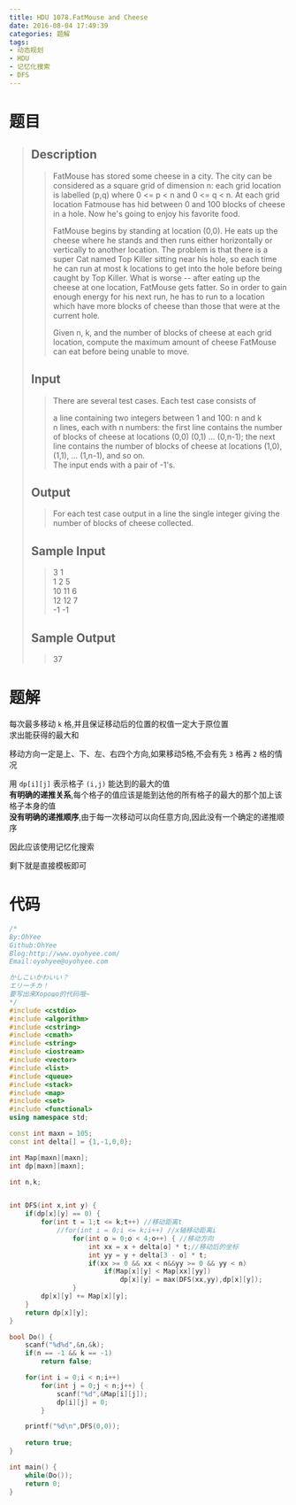 ```yaml
---
title: HDU 1078.FatMouse and Cheese
date: 2016-08-04 17:49:39
categories: 题解
tags:
- 动态规划
- HDU
- 记忆化搜索
- DFS
---
```

# 题目
> 
> ## Description  
>> FatMouse has stored some cheese in a city. The city can be considered as a square grid of dimension n: each grid location is labelled (p,q) where 0 &lt;= p &lt; n and 0 &lt;= q &lt; n. At each grid location Fatmouse has hid between 0 and 100 blocks of cheese in a hole. Now he's going to enjoy his favorite food.   
>>   
>> FatMouse begins by standing at location (0,0). He eats up the cheese where he stands and then runs either horizontally or vertically to another location. The problem is that there is a super Cat named Top Killer sitting near his hole, so each time he can run at most k locations to get into the hole before being caught by Top Killer. What is worse -- after eating up the cheese at one location, FatMouse gets fatter. So in order to gain enough energy for his next run, he has to run to a location which have more blocks of cheese than those that were at the current hole.   
>>   
>> Given n, k, and the number of blocks of cheese at each grid location, compute the maximum amount of cheese FatMouse can eat before being unable to move.   
>> <!--more-->  
> 
> ## Input  
>> There are several test cases. Each test case consists of   
>>   
>> a line containing two integers between 1 and 100: n and k   
>> n lines, each with n numbers: the first line contains the number of blocks of cheese at locations (0,0) (0,1) ... (0,n-1); the next line contains the number of blocks of cheese at locations (1,0), (1,1), ... (1,n-1), and so on.   
>> The input ends with a pair of -1's.   
> 
> ## Output  
>> For each test case output in a line the single integer giving the number of blocks of cheese collected.   
> 
> ## Sample Input  
>> 3 1  
>> 1 2 5  
>> 10 11 6  
>> 12 12 7  
>> -1 -1  
> 
> ## Sample Output  
>> 37  

# 题解
每次最多移动 `k` 格,并且保证移动后的位置的权值一定大于原位置  
求出能获得的最大和  

移动方向一定是上、下、左、右四个方向,如果移动5格,不会有先 `3` 格再 `2` 格的情况  

用 `dp[i][j]` 表示格子 `(i,j)` 能达到的最大的值  
**有明确的递推关系**,每个格子的值应该是能到达他的所有格子的最大的那个加上该格子本身的值  
**没有明确的递推顺序**,由于每一次移动可以向任意方向,因此没有一个确定的递推顺序  

因此应该使用记忆化搜索  

剩下就是直接模板即可  

# 代码
```cpp FatMouse and Cheese https://github.com/OhYee/sourcecode/tree/master/ACM 代码备份
/*
By:OhYee
Github:OhYee
Blog:http://www.oyohyee.com/
Email:oyohyee@oyohyee.com

かしこいかわいい？
エリーチカ！
要写出来Хорошо的代码哦~
*/
#include <cstdio>
#include <algorithm>
#include <cstring>
#include <cmath>
#include <string>
#include <iostream>
#include <vector>
#include <list>
#include <queue>
#include <stack>
#include <map>
#include <set>
#include <functional>
using namespace std;

const int maxn = 105;
const int delta[] = {1,-1,0,0};

int Map[maxn][maxn];
int dp[maxn][maxn];

int n,k;


int DFS(int x,int y) {
    if(dp[x][y] == 0) {
        for(int t = 1;t <= k;t++) //移动距离t
            //for(int i = 0;i <= k;i++) //x轴移动距离i
                for(int o = 0;o < 4;o++) { //移动方向
                    int xx = x + delta[o] * t;//移动后的坐标
                    int yy = y + delta[3 - o] * t;
                    if(xx >= 0 && xx < n&&yy >= 0 && yy < n)
                        if(Map[x][y] < Map[xx][yy])
                            dp[x][y] = max(DFS(xx,yy),dp[x][y]);
                }
        dp[x][y] += Map[x][y];
    }
    return dp[x][y];
}

bool Do() {
    scanf("%d%d",&n,&k);
    if(n == -1 && k == -1)
        return false;

    for(int i = 0;i < n;i++)
        for(int j = 0;j < n;j++) {
            scanf("%d",&Map[i][j]);
            dp[i][j] = 0;
        }

    printf("%d\n",DFS(0,0));
        
    return true;
}

int main() {
    while(Do());
    return 0;
}
```
